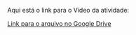 Aqui está o link para o Vídeo da atividade:

[Link para o arquivo no Google Drive](https://drive.google.com/file/d/16XvAhQ_eoVoZ1LFe3LiQSKKkcwtzbBZ9/view?usp=drive_link)
